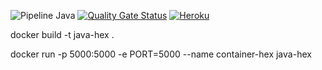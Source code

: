 ![Pipeline Java](https://github.com/lscheiner/arquitetura-hexagonal-account/actions/workflows/pipeline.yml/badge.svg)
[![Quality Gate Status](https://sonarcloud.io/api/project_badges/measure?project=lscheiner_arquitetura-hexagonal-account&metric=alert_status)](https://sonarcloud.io/summary/new_code?id=lscheiner_arquitetura-hexagonal-account)
[![Heroku](http://heroku-badge.herokuapp.com/?app=heroku-badge&root=projects.html)](https://hexagonal-scheiner.herokuapp.com/)


docker build -t java-hex .


docker run -p 5000:5000 -e PORT=5000 --name container-hex java-hex
 
 
